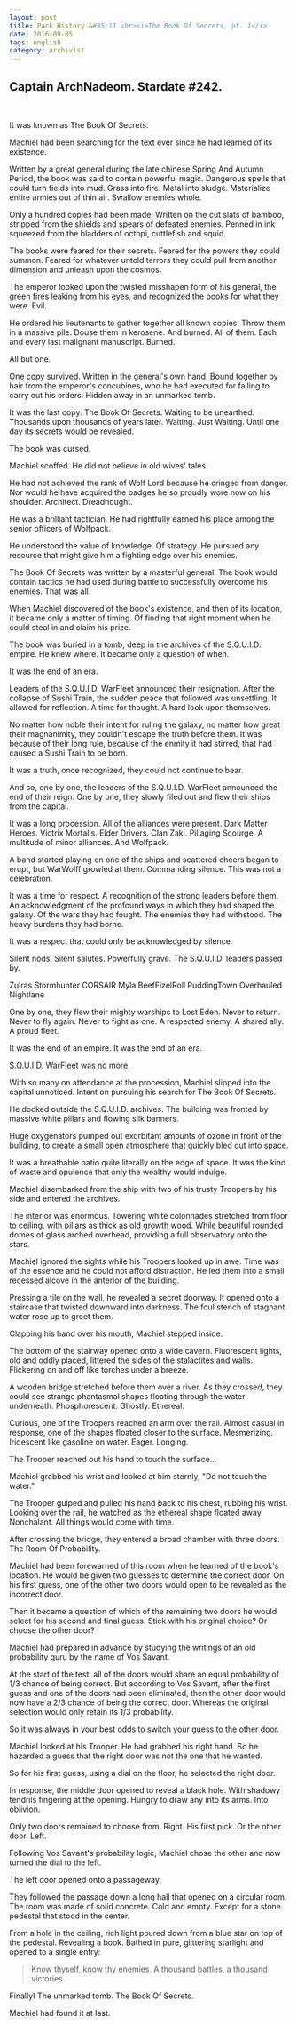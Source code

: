 ```yaml
---
layout: post
title: Pack History &#35;11 <br><i>The Book Of Secrets, pt. 1</i>
date: 2016-09-05
tags: english
category: archivist
---
```

Captain ArchNadeom. Stardate #242.
----------------------------------
&nbsp; 

It was known as The Book Of Secrets.

Machiel had been searching for the text ever since he had learned of its existence.

Written by a great general during the late chinese Spring And Autumn Period, the book was said to contain powerful magic. Dangerous spells that could turn fields into mud. Grass into fire. Metal into sludge. Materialize entire armies out of thin air. Swallow enemies whole.

Only a hundred copies had been made. Written on the cut slats of bamboo, stripped from the shields and spears of defeated enemies. Penned in ink squeezed from the bladders of octopi, cuttlefish and squid.

The books were feared for their secrets. Feared for the powers they could summon. Feared for whatever untold terrors they could pull from another dimension and unleash upon the cosmos.

The emperor looked upon the twisted misshapen form of his general, the green fires leaking from his eyes, and recognized the books for what they were. Evil. 

He ordered his lieutenants to gather together all known copies. Throw them in a massive pile. Douse them in kerosene. And burned. All of them. Each and every last malignant manuscript. Burned.

All but one.

One copy survived. Written in the general's own hand. Bound together by hair from the emperor's concubines, who he had executed for failing to carry out his orders. Hidden away in an unmarked tomb.

It was the last copy. The Book Of Secrets. Waiting to be unearthed. Thousands upon thousands of years later. Waiting. Just Waiting. Until one day its secrets would be revealed.

The book was cursed. 


Machiel scoffed. He did not believe in old wives' tales. 

He had not achieved the rank of Wolf Lord because he cringed from danger. Nor would he have acquired the badges he so proudly wore now on his shoulder. Architect. Dreadnought.

He was a brilliant tactician. He had rightfully earned his place among the senior officers of Wolfpack.

He understood the value of knowledge. Of strategy. He pursued any resource that might give him a fighting edge over his enemies.

The Book Of Secrets was written by a masterful general. The book would contain tactics he had used during battle to successfully overcome his enemies. That was all.

When Machiel discovered of the book's existence, and then of its location, it became only a matter of timing. Of finding that right moment when he could steal in and claim his prize.

The book was buried in a tomb, deep in the archives of the S.Q.U.I.D. empire. He knew where. It became only a question of when.


It was the end of an era.

Leaders of the S.Q.U.I.D. WarFleet announced their resignation. After the collapse of Sushi Train, the sudden peace that followed was unsettling. It allowed for reflection. A time for thought. A hard look upon themselves.

No matter how noble their intent for ruling the galaxy, no matter how great their magnanimity, they couldn't escape the truth before them. It was because of their long rule, because of the enmity it had stirred, that had caused a Sushi Train to be born.

It was a truth, once recognized, they could not continue to bear.

And so, one by one, the leaders of the S.Q.U.I.D. WarFleet announced the end of their reign. One by one, they slowly filed out and flew their ships from the capital.

It was a long procession. All of the alliances were present. Dark Matter Heroes. Victrix Mortalis. Elder Drivers. Clan Zaki. Pillaging Scourge. A multitude of minor alliances. And Wolfpack.

A band started playing on one of the ships and scattered cheers began to erupt, but WarWolff growled at them. Commanding silence. This was not a celebration.

It was a time for respect. A recognition of the strong leaders before them. An acknowledgment of the profound ways in which they had shaped the galaxy. Of the wars they had fought. The enemies they had withstood. The heavy burdens they had borne.

It was a respect that could only be acknowledged by silence.

Silent nods. Silent salutes. Powerfully grave. The S.Q.U.I.D. leaders passed by.

Zulras
Stormhunter
CORSAIR
Myla
BeefFizelRoll
PuddingTown
Overhauled
Nightlane

One by one, they flew their mighty warships to Lost Eden. Never to return. Never to fly again. Never to fight as one. A respected enemy. A shared ally. A proud fleet.

It was the end of an empire. It was the end of an era. 

S.Q.U.I.D. WarFleet was no more.


With so many on attendance at the procession, Machiel slipped into the capital unnoticed. Intent on pursuing his search for The Book Of Secrets.

He docked outside the S.Q.U.I.D. archives. The building was fronted by massive white pillars and flowing silk banners. 

Huge oxygenators pumped out exorbitant amounts of ozone in front of the building, to create a small open atmosphere that quickly bled out into space. 

It was a breathable patio quite literally on the edge of space. It was the kind of waste and opulence that only the wealthy would indulge.

Machiel disembarked from the ship with two of his trusty Troopers by his side and entered the archives.


The interior was enormous. Towering white colonnades stretched from floor to ceiling, with pillars as thick as old growth wood. While beautiful rounded domes of glass arched overhead, providing a full observatory onto the stars.

Machiel ignored the sights while his Troopers looked up in awe. Time was of the essence and he could not afford distraction. He led them into a small recessed alcove in the anterior of the building.

Pressing a tile on the wall, he revealed a secret doorway. It opened onto a staircase that twisted downward into darkness. The foul stench of stagnant water rose up to greet them.

Clapping his hand over his mouth, Machiel stepped inside.


The bottom of the stairway opened onto a wide cavern. Fluorescent lights, old and oddly placed, littered the sides of the stalactites and walls. Flickering on and off like torches under a breeze.

A wooden bridge stretched before them over a river. As they crossed, they could see strange phantasmal shapes floating through the water underneath. Phosphorescent. Ghostly. Ethereal.

Curious, one of the Troopers reached an arm over the rail. Almost casual in response, one of the shapes floated closer to the surface. Mesmerizing. Iridescent like gasoline on water. Eager. Longing.

The Trooper reached out his hand to touch the surface...

Machiel grabbed his wrist and looked at him sternly, "Do not touch the water."

The Trooper gulped and pulled his hand back to his chest, rubbing his wrist. Looking over the rail, he watched as the ethereal shape floated away. Nonchalant. All things would come with time.


After crossing the bridge, they entered a broad chamber with three doors. The Room Of Probability.

Machiel had been forewarned of this room when he learned of the book's location. He would be given two guesses to determine the correct door. On his first guess, one of the other two doors would open to be revealed as the incorrect door.

Then it became a question of which of the remaining two doors he would select for his second and final guess. Stick with his original choice? Or choose the other door?

Machiel had prepared in advance by studying the writings of an old probability guru by the name of Vos Savant. 

At the start of the test, all of the doors would share an equal probability of 1/3 chance of being correct. But according to Vos Savant, after the first guess and one of the doors had been eliminated, then the other door would now have a 2/3 chance of being the correct door. Whereas the original selection would only retain its 1/3 probability.

So it was always in your best odds to switch your guess to the other door.


Machiel looked at his Trooper. He had grabbed his right hand. So he hazarded a guess that the right door was not the one that he wanted.

So for his first guess, using a dial on the floor, he selected the right door.

In response, the middle door opened to reveal a black hole. With shadowy tendrils fingering at the opening. Hungry to draw any into its arms. Into oblivion.

Only two doors remained to choose from. Right. His first pick. Or the other door. Left.

Following Vos Savant's probability logic, Machiel chose the other and now turned the dial to the left.

The left door opened onto a passageway.


They followed the passage down a long hall that opened on a circular room. The room was made of solid concrete. Cold and empty. Except for a stone pedestal that stood in the center.

From a hole in the ceiling, rich light poured down from a blue star on top of the pedestal. Revealing a book. Bathed in pure, glittering starlight and opened to a single entry:

> Know thyself, know thy enemies.
> A thousand battles, a thousand victories.

Finally! The unmarked tomb. The Book Of Secrets. 

Machiel had found it at last.